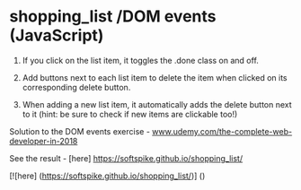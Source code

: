 # shopping_list /DOM events (JavaScript) 

1. If you click on the list item, it toggles the .done class on and off.

2. Add buttons next to each list item to delete the item when clicked on its corresponding delete button.

3. When adding a new list item, it automatically adds the delete button next to it (hint: be sure to check if new items are clickable too!)

Solution to the DOM events exercise - www.udemy.com/the-complete-web-developer-in-2018

See the result - [here] https://softspike.github.io/shopping_list/


[![here] (https://softspike.github.io/shopping_list/)] ()






